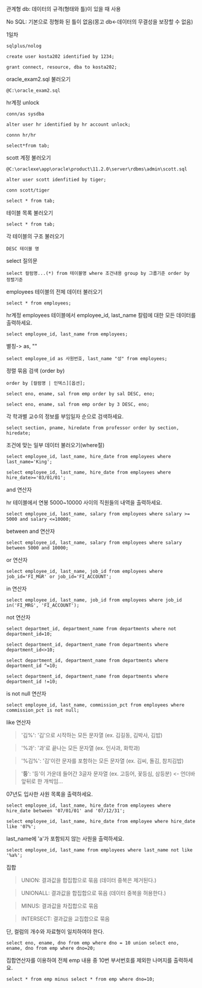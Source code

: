 관계형 db: 데이터의 규격(형태와 틀)이 있을 때 사용

No SQL: 기본으로 정형화 된 틀이 없음(몽고 db<-데이터의 무결성을 보장할 수 없음)

1일차

`sqlplus/nolog`

`create user kosta202 identified by 1234;`

`grant connect, resource, dba to kosta202;`

oracle_exam2.sql 불러오기

`@C:\oracle_exam2.sql`

hr계정 unlock

`conn/as sysdba`

`alter user hr identified by hr account unlock;`

`connn hr/hr`

`select*from tab;`

scott 계정 불러오기

`@C:\oraclexe\app\oracle\product\11.2.0\server\rdbms\admin\scott.sql`

`alter user scott idenfitied by tiger;`

`conn scott/tiger`

`select * from tab;`

테이블 목록 불러오기

`select * from tab;`

각 테이블의 구조 불러오기

`DESC 테이블 명`

select 질의문

`select 컬럼명...(*) from 테이블명 where 조건내용 group by 그룹기준 order by 정렬기준`

employees 테이블의 전체 데이터 불러오기 

`select * from employees;`

hr계정 employees 테이블에서 employee_id, last_name 칼럼에 대한 모든 데이터를 출력하세요.

`select employee_id, last_name from employees;`

별칭-> as, ""

`select employee_id as 사원번호, last_name "성" from employees;`

정렬 묶음 검색 (order by)

`order by [컬럼명 | 인덱스][옵션];`

`select eno, ename, sal from emp order by sal DESC, eno;`

`select eno, ename, sal from emp order by 3 DESC, eno;`

각 학과별 교수의 정보를 부임일자 순으로 검색하세요.

`select section, pname, hiredate from professor order by section, hiredate;`

조건에 맞는 일부 데이터 불러오기(where절)

`select employee_id, last_name, hire_date from employees where last_name='King';`

`select employee_id, last_name, hire_date from employees where hire_date>='03/01/01';`

and 연산자

hr 테이블에서 연봉 5000~10000 사이의 직원들의 내역을 출력하세요.

`select employee_id, last_name, salary from employees where salary >= 5000 and salary <=10000;`

between and 연산자

`select employee_id, last_name, salary from employees where salary between 5000 and 10000;`

or 연산자

`select employee_id, last_name, job_id from employees where job_id='FI_MGR' or job_id='FI_ACCOUNT';`

in 연산자

`select employee_id, last_name, job_id from employees where job_id in('FI_MRG', 'FI_ACCOUNT');`

not 연산자

`select departmet_id, department_name from departments where not department_id=10;`

`select department_id, department_name from departments where department_id<>10;`

`select department_id, department_name from departments where department_id ^=10;`

`select department_id, department_name from departments where department_id !=10;`

is not null 연산자

`select employee_id, last_name, commission_pct from employees where commission_pct is not null;`

like 연산자

> '김%': '김'으로 시작하는 모든 문자열 (ex. 김길동, 김박사, 김밥)

> '%과': '과'로 끝나는 모든 문자열 (ex. 인사과, 화학과)

> '%김%': '김'이란 문자를 포함하는 모든 문자열 (ex. 김씨, 돌김, 참치김밥)

> '____등____':  '등'이 가운데 들어간 3글자 문자열 (ex. 고등어, 꽃등심, 삼등분) <- 언더바 앞뒤로 한 개씩임...

07년도 입사한 사원 목록을 출력하세요.

`select employee_id, last_name, hire_date from employees where hire_date between '07/01/01' and '07/12/31';`

`select employee_id, last_name, hire_date from employee where hire_date like '07%';`

last_name에 'a'가 포함되지 않는 사원을 출력하세요.

`select employee_id, last_name from employees where last_name not like '%a%';`

집합

> UNION: 결과값을 합집합으로 묶음 (데이터 중복은 제거된다.)

> UNIONALL: 결과값을 합집합으로 묶음 (데이터 중복을 허용한다.)

> MINUS: 결과값을 차집합으로 묶음

> INTERSECT: 결과값을 교집합으로 묶음

단, 컬럼의 개수와 자료형이 일치하여야 한다.

`select eno, ename, dno from emp where dno = 10 union select eno, ename, dno from emp where dno=20;`

집합연산자를 이용하여 전체 emp 내용 중 10번 부서번호를 제외한 나머지를 출력하세요.

`select * from emp minus select * from emp where dno=10;`